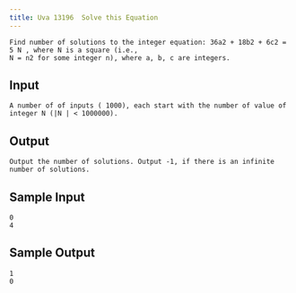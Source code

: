 ```yaml
---
title: Uva 13196  Solve this Equation
---
```



```
Find number of solutions to the integer equation: 36a2 + 18b2 + 6c2 = 5 N , where N is a square (i.e.,
N = n2 for some integer n), where a, b, c are integers.
```

## Input

```
A number of of inputs ( 1000), each start with the number of value of integer N (|N | < 1000000).

```

## Output

```
Output the number of solutions. Output -1, if there is an infinite number of solutions.

```

## Sample Input

```
0
4

```

## Sample Output

```
1
0
```
